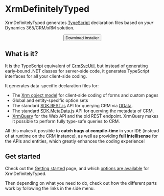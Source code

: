 XrmDefinitelyTyped
==================

XrmDefinitelyTyped generates [TypeScript](http://www.typescriptlang.org/) 
declaration files based on *your* Dynamics 365/CRM/xRM solution.

<form method="get" action="files/install-latest.cmd">
<center><button type="submit" class="btn">Download installer</button></center>
</form>

What is it?
-----------

It is the TypeScript equivalent of [CrmSvcUtil][crmsvcutil], but instead of generating early-bound .NET classes 
for server-side code, it generates TypeScript interfaces for all your client-side coding.

It generates data-specific declaration files for:

  * The [Xrm object model][xrm] for client-side coding of forms and custom pages
  * Global and entity-specific option sets
  * The standard [SDK.REST.js][rest] API for querying CRM via [OData][odata].
  * The standard [SDK.MetaData.js][metadata] API for querying the metadata of CRM.
  * [XrmQuery][xrmquery] for the Web API and the old REST endpoint. XrmQuery makes it
    possible to perform fully type-safe queries to CRM.


All this makes it possible to **catch bugs at compile-time** in your IDE (instead of at runtime on the CRM instance), 
as well as providing  **full intellisense** for the APIs and entities, which greatly enhances the coding experience!

Get started
-----------

Check out the [Getting started](getting-started.html) page, and which [options are available](tool-usage.html) for XrmDefinitelyTyped.

Then depending on what you need to do, check out how the different parts work by following the links in the side menu.

  [xrmquery]: xrmquery-web.html
  [xrm]: https://msdn.microsoft.com/en-us/library/gg328255.aspx
  [rest]: https://msdn.microsoft.com/en-us/library/gg334427.aspx#BKMK_SDKREST
  [metadata]: https://msdn.microsoft.com/en-us/library/gg594428.aspx
  [odata]: http://www.odata.org/documentation/odata-version-2-0/uri-conventions/
  [crmsvcutil]: https://msdn.microsoft.com/en-us/library/gg327844.aspx